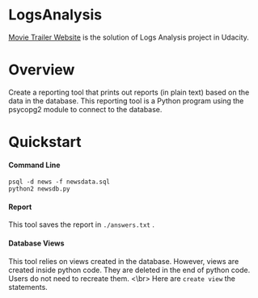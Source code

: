 # LogsAnalysis

[Movie Trailer Website](https://github.com/jjsuper/LogsAnalysis) 
is the solution of Logs Analysis project in Udacity.

# Overview
Create a reporting tool that prints out reports (in plain text) based on the data in the database. 
This reporting tool is a Python program using the psycopg2 module to connect to the database.

# Quickstart
#### Command Line

```
psql -d news -f newsdata.sql
python2 newsdb.py
```

#### Report

This tool saves the report in ```./answers.txt``` .

#### Database Views

This tool relies on views created in the database. 
However, views are created inside python code. 
They are deleted in the end of python code.
Users do not need to recreate them.
<\br>
Here are ```create view``` the statements.



